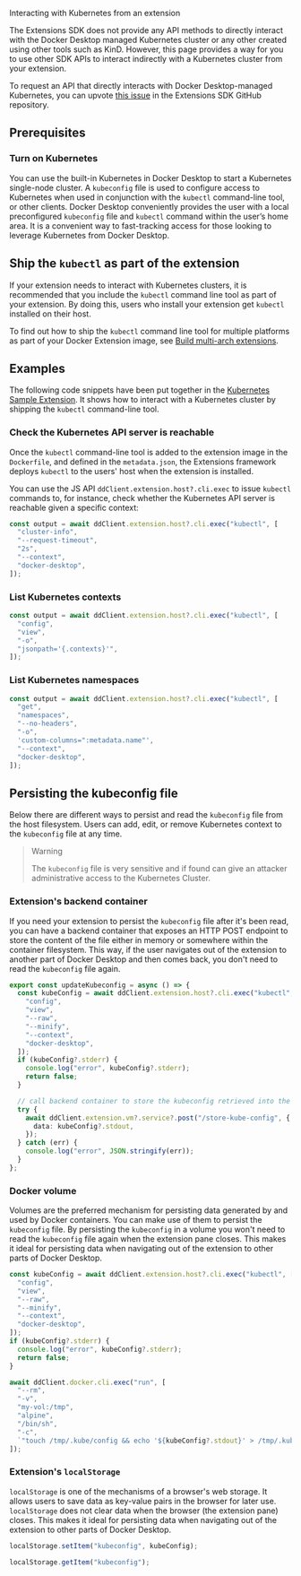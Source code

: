 Interacting with Kubernetes from an extension


The Extensions SDK does not provide any API methods to directly interact with the Docker Desktop managed Kubernetes cluster or any other created using other tools such as KinD. However, this page provides a way for you to use other SDK APIs to interact indirectly with a Kubernetes cluster from your extension.

To request an API that directly interacts with Docker Desktop-managed Kubernetes, you can upvote [this issue](https://github.com/docker/extensions-sdk/issues/181) in the Extensions SDK GitHub repository.

## Prerequisites

### Turn on Kubernetes

You can use the built-in Kubernetes in Docker Desktop to start a Kubernetes single-node cluster.
A `kubeconfig` file is used to configure access to Kubernetes when used in conjunction with the `kubectl` command-line tool, or other clients.
Docker Desktop conveniently provides the user with a local preconfigured `kubeconfig` file and `kubectl` command within the user’s home area. It is a convenient way to fast-tracking access for those looking to leverage Kubernetes from Docker Desktop.

## Ship the `kubectl` as part of the extension

If your extension needs to interact with Kubernetes clusters, it is recommended that you include the `kubectl` command line tool as part of your extension. By doing this, users who install your extension get `kubectl` installed on their host.

To find out how to ship the `kubectl` command line tool for multiple platforms as part of your Docker Extension image, see [Build multi-arch extensions](../extensions/multi-arch.md#adding-multi-arch-binaries).

## Examples

The following code snippets have been put together in the [Kubernetes Sample Extension](https://github.com/docker/extensions-sdk/tree/main/samples/kubernetes-sample-extension). It shows how to interact with a Kubernetes cluster by shipping the `kubectl` command-line tool.

### Check the Kubernetes API server is reachable

Once the `kubectl` command-line tool is added to the extension image in the `Dockerfile`, and defined in the `metadata.json`, the Extensions framework deploys `kubectl` to the users' host when the extension is installed.

You can use the JS API `ddClient.extension.host?.cli.exec` to issue `kubectl` commands to, for instance, check whether the Kubernetes API server is reachable given a specific context:

```typescript
const output = await ddClient.extension.host?.cli.exec("kubectl", [
  "cluster-info",
  "--request-timeout",
  "2s",
  "--context",
  "docker-desktop",
]);
```

### List Kubernetes contexts

```typescript
const output = await ddClient.extension.host?.cli.exec("kubectl", [
  "config",
  "view",
  "-o",
  "jsonpath='{.contexts}'",
]);
```

### List Kubernetes namespaces

```typescript
const output = await ddClient.extension.host?.cli.exec("kubectl", [
  "get",
  "namespaces",
  "--no-headers",
  "-o",
  'custom-columns=":metadata.name"',
  "--context",
  "docker-desktop",
]);
```

## Persisting the kubeconfig file

Below there are different ways to persist and read the `kubeconfig` file from the host filesystem. Users can add, edit, or remove Kubernetes context to the `kubeconfig` file at any time.

> Warning
>
> The `kubeconfig` file is very sensitive and if found can give an attacker administrative access to the Kubernetes Cluster.

### Extension's backend container

If you need your extension to persist the `kubeconfig` file after it's been read, you can have a backend container that exposes an HTTP POST endpoint to store the content of the file either in memory or somewhere within the container filesystem. This way, if the user navigates out of the extension to another part of Docker Desktop and then comes back, you don't need to read the `kubeconfig` file again.

```typescript
export const updateKubeconfig = async () => {
  const kubeConfig = await ddClient.extension.host?.cli.exec("kubectl", [
    "config",
    "view",
    "--raw",
    "--minify",
    "--context",
    "docker-desktop",
  ]);
  if (kubeConfig?.stderr) {
    console.log("error", kubeConfig?.stderr);
    return false;
  }

  // call backend container to store the kubeconfig retrieved into the container's memory or filesystem
  try {
    await ddClient.extension.vm?.service?.post("/store-kube-config", {
      data: kubeConfig?.stdout,
    });
  } catch (err) {
    console.log("error", JSON.stringify(err));
  }
};
```

### Docker volume

Volumes are the preferred mechanism for persisting data generated by and used by Docker containers. You can make use of them to persist the `kubeconfig` file.
By persisting the `kubeconfig` in a volume you won't need to read the `kubeconfig` file again when the extension pane closes. This makes it ideal for persisting data when navigating out of the extension to other parts of Docker Desktop.

```typescript
const kubeConfig = await ddClient.extension.host?.cli.exec("kubectl", [
  "config",
  "view",
  "--raw",
  "--minify",
  "--context",
  "docker-desktop",
]);
if (kubeConfig?.stderr) {
  console.log("error", kubeConfig?.stderr);
  return false;
}

await ddClient.docker.cli.exec("run", [
  "--rm",
  "-v",
  "my-vol:/tmp",
  "alpine",
  "/bin/sh",
  "-c",
  `"touch /tmp/.kube/config && echo '${kubeConfig?.stdout}' > /tmp/.kube/config"`,
]);
```

### Extension's `localStorage`

`localStorage` is one of the mechanisms of a browser's web storage. It allows users to save data as key-value pairs in the browser for later use.
`localStorage` does not clear data when the browser (the extension pane) closes. This makes it ideal for persisting data when navigating out of the extension to other parts of Docker Desktop.

```typescript
localStorage.setItem("kubeconfig", kubeConfig);
```

```typescript
localStorage.getItem("kubeconfig");
```
